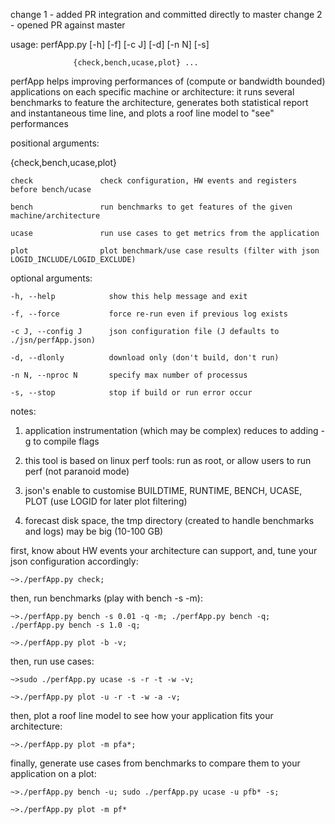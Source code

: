 change 1 - added PR integration and committed directly to master
change 2 - opened PR against master

usage: perfApp.py [-h] [-f] [-c J] [-d] [-n N] [-s]

                  {check,bench,ucase,plot} ...

perfApp helps improving performances of (compute or bandwidth bounded) applications on each specific machine
or architecture: it runs several benchmarks to feature the architecture, generates both statistical report
and instantaneous time line, and plots a roof line model to "see" performances

positional arguments:

  {check,bench,ucase,plot}

    check               check configuration, HW events and registers before bench/ucase

    bench               run benchmarks to get features of the given machine/architecture

    ucase               run use cases to get metrics from the application

    plot                plot benchmark/use case results (filter with json LOGID_INCLUDE/LOGID_EXCLUDE)

optional arguments:

    -h, --help            show this help message and exit

    -f, --force           force re-run even if previous log exists

    -c J, --config J      json configuration file (J defaults to ./jsn/perfApp.json)

    -d, --dlonly          download only (don't build, don't run)

    -n N, --nproc N       specify max number of processus

    -s, --stop            stop if build or run error occur

notes:

  1. application instrumentation (which may be complex) reduces to adding -g to compile flags

  2. this tool is based on linux perf tools: run as root, or allow users to run perf (not paranoid mode)

  3. json's enable to customise BUILDTIME, RUNTIME, BENCH, UCASE, PLOT (use LOGID for later plot filtering)

  4. forecast disk space, the tmp directory (created to handle benchmarks and logs) may be big (10-100 GB)

first, know about HW events your architecture can support, and, tune your json configuration accordingly:

    ~>./perfApp.py check;

then, run benchmarks (play with bench -s -m):

    ~>./perfApp.py bench -s 0.01 -q -m; ./perfApp.py bench -q; ./perfApp.py bench -s 1.0 -q;

    ~>./perfApp.py plot -b -v;

then, run use cases:

    ~>sudo ./perfApp.py ucase -s -r -t -w -v;

    ~>./perfApp.py plot -u -r -t -w -a -v;

then, plot a roof line model to see how your application fits your architecture:

    ~>./perfApp.py plot -m pfa*;
finally, generate use cases from benchmarks to compare them to your application on a plot:

    ~>./perfApp.py bench -u; sudo ./perfApp.py ucase -u pfb* -s;

    ~>./perfApp.py plot -m pf*
